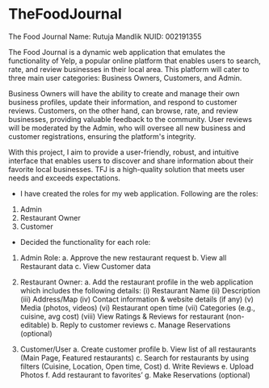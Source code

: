 # TheFoodJournal

The Food Journal
Name: Rutuja Mandlik
NUID: 002191355

The Food Journal is a dynamic web application that emulates the functionality of Yelp, a popular online platform that enables users to search, rate, and review businesses in their local area. This platform will cater to three main user categories: Business Owners, Customers, and Admin.

Business Owners will have the ability to create and manage their own business profiles, update their information, and respond to customer reviews. Customers, on the other hand, can browse, rate, and review businesses, providing valuable feedback to the community. User reviews will be moderated by the Admin, who will oversee all new business and customer registrations, ensuring the platform's integrity.

With this project, I aim to provide a user-friendly, robust, and intuitive interface that enables users to discover and share information about their favorite local businesses. TFJ is a high-quality solution that meets user needs and exceeds expectations.

- I have created the roles for my web application. Following are the roles:

1. Admin
2. Restaurant Owner
3. Customer

- Decided the functionality for each role:

1. Admin Role:
   a. Approve the new restaurant request
   b. View all Restaurant data
   c. View Customer data

2. Restaurant Owner:
   a. Add the restaurant profile in the web application which includes the following details:
   (i) Restaurant Name
   (ii) Description
   (iii) Address/Map
   (iv) Contact information & website details (if any)
   (v) Media (photos, videos)
   (vi) Restaurant open time
   (vii) Categories (e.g., cuisine, avg cost)
   (viii) View Ratings & Reviews for restaurant (non-editable)
   b. Reply to customer reviews
   c. Manage Reservations (optional)

3. Customer/User
   a. Create customer profile
   b. View list of all restaurants (Main Page, Featured restaurants)
   c. Search for restaurants by using filters (Cuisine, Location, Open time, Cost)
   d. Write Reviews
   e. Upload Photos
   f. Add restaurant to favorites’
   g. Make Reservations (optional)
